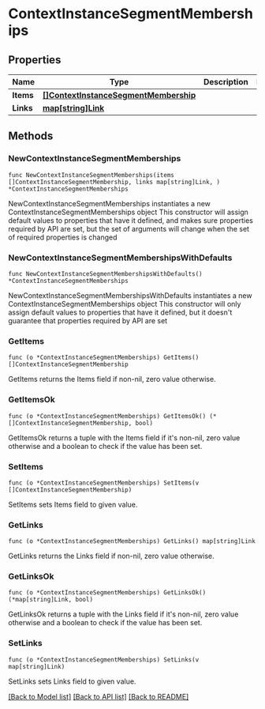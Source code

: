 # ContextInstanceSegmentMemberships

## Properties

Name | Type | Description | Notes
------------ | ------------- | ------------- | -------------
**Items** | [**[]ContextInstanceSegmentMembership**](ContextInstanceSegmentMembership.md) |  | 
**Links** | [**map[string]Link**](Link.md) |  | 

## Methods

### NewContextInstanceSegmentMemberships

`func NewContextInstanceSegmentMemberships(items []ContextInstanceSegmentMembership, links map[string]Link, ) *ContextInstanceSegmentMemberships`

NewContextInstanceSegmentMemberships instantiates a new ContextInstanceSegmentMemberships object
This constructor will assign default values to properties that have it defined,
and makes sure properties required by API are set, but the set of arguments
will change when the set of required properties is changed

### NewContextInstanceSegmentMembershipsWithDefaults

`func NewContextInstanceSegmentMembershipsWithDefaults() *ContextInstanceSegmentMemberships`

NewContextInstanceSegmentMembershipsWithDefaults instantiates a new ContextInstanceSegmentMemberships object
This constructor will only assign default values to properties that have it defined,
but it doesn't guarantee that properties required by API are set

### GetItems

`func (o *ContextInstanceSegmentMemberships) GetItems() []ContextInstanceSegmentMembership`

GetItems returns the Items field if non-nil, zero value otherwise.

### GetItemsOk

`func (o *ContextInstanceSegmentMemberships) GetItemsOk() (*[]ContextInstanceSegmentMembership, bool)`

GetItemsOk returns a tuple with the Items field if it's non-nil, zero value otherwise
and a boolean to check if the value has been set.

### SetItems

`func (o *ContextInstanceSegmentMemberships) SetItems(v []ContextInstanceSegmentMembership)`

SetItems sets Items field to given value.


### GetLinks

`func (o *ContextInstanceSegmentMemberships) GetLinks() map[string]Link`

GetLinks returns the Links field if non-nil, zero value otherwise.

### GetLinksOk

`func (o *ContextInstanceSegmentMemberships) GetLinksOk() (*map[string]Link, bool)`

GetLinksOk returns a tuple with the Links field if it's non-nil, zero value otherwise
and a boolean to check if the value has been set.

### SetLinks

`func (o *ContextInstanceSegmentMemberships) SetLinks(v map[string]Link)`

SetLinks sets Links field to given value.



[[Back to Model list]](../README.md#documentation-for-models) [[Back to API list]](../README.md#documentation-for-api-endpoints) [[Back to README]](../README.md)


